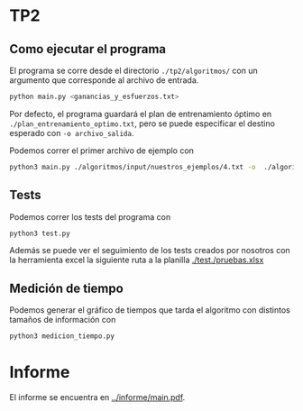 # TP2

## Como ejecutar el programa

El programa se corre desde el directorio `./tp2/algoritmos/` con un argumento que corresponde al archivo de entrada.

```bash
python main.py <ganancias_y_esfuerzos.txt>
```
Por defecto, el programa guardará el plan de entrenamiento óptimo en `./plan_entrenamiento_optimo.txt`, pero se puede especificar el destino esperado con `-o archivo_salida`.

Podemos correr el primer archivo de ejemplo con

```bash
python3 main.py ./algoritmos/input/nuestros_ejemplos/4.txt -o  ./algoritmos/output/nuestros_ejemplos/4.txt
```

## Tests

Podemos correr los tests del programa con

```bash
python3 test.py
```

Además se puede ver el seguimiento de los tests creados por nosotros con la herramienta excel la siguiente ruta a la planilla [./test./pruebas.xlsx](https://github.com/ptourne/pim-squad/blob/tp2/tp2/algoritmos/test/pruebas.xlsx)

## Medición de tiempo

Podemos generar el gráfico de tiempos que tarda el algoritmo con distintos tamaños de información con

```bash
python3 medicion_tiempo.py
```

# Informe

El informe se encuentra en [../informe/main.pdf](https://github.com/ptourne/pim-squad/blob/tp2/tp2/informe/main.pdf).
